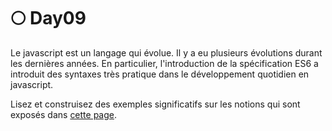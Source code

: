 # 🌕 Day09

Le javascript est un langage qui évolue. Il y a eu plusieurs évolutions durant les dernières années. En particulier, l'introduction de la spécification ES6 a introduit des syntaxes très pratique dans le développement quotidien en javascript.

Lisez et construisez des exemples significatifs sur les notions qui sont exposés dans [cette page](https://www.wanadev.fr/21-introduction-a-ecmascript-6-le-javascript-de-demain/).
